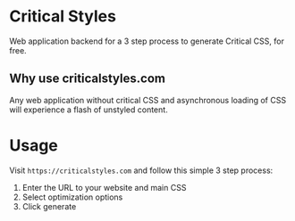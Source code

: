 # Critical Styles

Web application backend for a 3 step process to generate Critical CSS, for free.

## Why use criticalstyles.com

Any web application without critical CSS and asynchronous loading of CSS will experience a flash of unstyled content.

# Usage

Visit `https://criticalstyles.com` and follow this simple 3 step process:

1. Enter the URL to your website and main CSS
2. Select optimization options
3. Click generate

